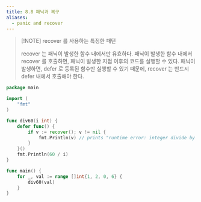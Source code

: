 ```yaml
---
title: 8.8 패닉과 복구
aliases:
  - panic and recover
---
```


> [!NOTE] recover 를 사용하는 특정한 패턴
> 
> recover 는 패닉이 발생한 함수 내에서만 유효하다.
> 패닉이 발생한 함수 내에서 recover 를 호출하면, 패닉이 발생한 지점 이후의 코드를 실행할 수 있다.
> 패닉이 발생하면, defer 로 등록된 함수만 실행할 수 있기 때문에,
> recover 는 반드시 defer 내에서 호출해야 한다.
 

```go
package main

import (
	"fmt"
)

func div60(i int) {
	defer func() {
		if v := recover(); v != nil {
			fmt.Println(v) // prints "runtime error: integer divide by zero"
		}
	}()
	fmt.Println(60 / i)
}

func main() {
	for _, val := range []int{1, 2, 0, 6} {
		div60(val)
	}
}
``` 
